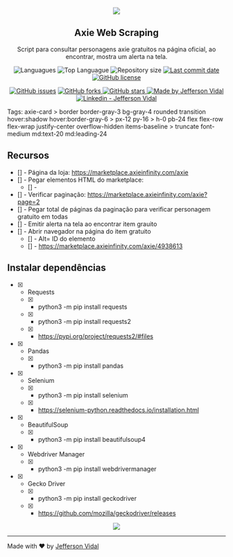 <h1 align="center">
<img src="https://github.com/jeffersonvidal/axie-webscraping/blob/main/screens/logoBootcamp.png?raw=true">
</h1>

<h2 align="center"> Axie Web Scraping </h2>

<p align="center">
  Script para consultar personagens axie gratuitos na página oficial, ao encontrar, mostra um alerta na tela.
</p>

<p align="center">
  <img alt="Languagues" src="https://img.shields.io/github/languages/count/jeffersonvidal/axie-webscraping">
  <img alt="Top Languague" src="https://img.shields.io/github/languages/top/jeffersonvidal/axie-webscraping">
  <img alt="Repository size" src="https://img.shields.io/github/repo-size/jeffersonvidal/axie-webscraping">
  <a href="https://github.com/jeffersonvidal/foodfy/commits/master">
    <img alt="Last commit date" src="https://img.shields.io/github/last-commit/jeffersonvidal/axie-webscraping">
  </a>
  <a href="https://github.com/jeffersonvidal/axie-webscraping" target="_blank">
    <img alt="GitHub license" src="https://img.shields.io/github/license/jeffersonvidal/axie-webscraping">
  </a>
</p>
<p align="center">
  <a href="https://github.com/jeffersonvidal/axie-webscraping/issues" target="_blank">
    <img alt="GitHub issues" src="https://img.shields.io/github/issues/jeffersonvidal/axie-webscraping"></a>
  <a href="https://github.com/jeffersonvidal/axie-webscraping/network" target="_blank">
    <img alt="GitHub forks" src="https://img.shields.io/github/forks/jeffersonvidal/axie-webscraping">
  </a>
  <a href="https://github.com/jeffersonvidal/axie-webscraping/stargazers" target="_blank">
    <img alt="GitHub stars" src="https://img.shields.io/github/stars/jeffersonvidal/axie-webscraping">
  </a>
  <a href="https://github.com/jeffersonvidal" target="_blank">
    <img alt="Made by Jefferson Vidal" src="https://img.shields.io/badge/made%20by-jeffersonvidal-informational">
  </a>
  <a href="https://www.linkedin.com/in/jeffersonvidal/" target="_blank" >
    <img alt="Linkedin - Jefferson Vidal" src="https://img.shields.io/badge/Linkedin--%23F8952D?style=social&logo=linkedin">
  </a>
</p>

Tags:
axie-card > border border-gray-3 bg-gray-4 rounded transition hover:shadow hover:border-gray-6 > px-12 py-16 > h-0 pb-24 flex flex-row flex-wrap justify-center overflow-hidden items-baseline > truncate font-medium md:text-20 md:leading-24

## Recursos

  - [] - Página da loja: https://marketplace.axieinfinity.com/axie
  - [] - Pegar elementos HTML do marketplace:
    - [] -
  - [] - Verificar paginação: https://marketplace.axieinfinity.com/axie?page=2
  - [] - Pegar total de páginas da paginação para verificar personagem gratuito em todas
  - [] - Emitir alerta na tela ao encontrar item grauito
  - [] - Abrir navegador na página do item gratuito 
    - [] - Alt= ID do elemento 
    - [] - https://marketplace.axieinfinity.com/axie/4938613
   
   ## Instalar dependências

  - [x] - Requests
    - [x] - python3 -m pip install requests
    - [x] - python3 -m pip install requests2
    - [x] - https://pypi.org/project/requests2/#files
  - [x] - Pandas
    - [x] - python3 -m pip install pandas
  - [x] - Selenium
    - [x] - python3 -m pip install selenium
    - [x] - https://selenium-python.readthedocs.io/installation.html
  - [x] - BeautifulSoup
    - [x] - python3 -m pip install beautifulsoup4
  - [x] - Webdriver Manager
    - [x] - python3 -m pip install webdrivermanager 
  - [x] - Gecko Driver
    - [x] - python3 -m pip install geckodriver
    - [x] - https://github.com/mozilla/geckodriver/releases
  

<p align="center">
<img src="https://github.com/jeffersonvidal/axie-webscraping/blob/main/screens/logoBootcamp.png?raw=true">
</p>

---

Made with ♥ by [Jefferson Vidal](https://github.com/jeffersonvidal)
